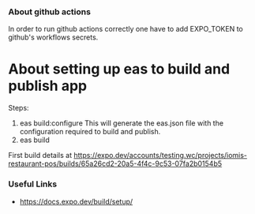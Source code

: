 ### About github actions

In order to run github actions correctly one have to add EXPO_TOKEN to github's
workflows secrets.

# About setting up eas to build and publish app

Steps:

1. eas build:configure
   This will generate the eas.json file with the configuration required to build and publish.
2. eas build

First build details at https://expo.dev/accounts/testing.wc/projects/iomis-restaurant-pos/builds/65a26cd2-20a5-4f4c-9c53-07fa2b0154b5

### Useful Links

- https://docs.expo.dev/build/setup/
